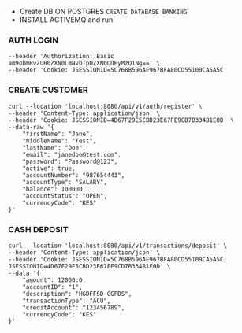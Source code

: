 * Create DB ON POSTGRES
```CREATE DATABASE BANKING```
* INSTALL ACTIVEMQ and run

### AUTH LOGIN
```curl --location 'http://localhost:8080/api/v1/auth/login' \
--header 'Authorization: Basic am9obmRvZUB0ZXN0LmNvbTp0ZXN0QDEyMzQ1Ng==' \
--header 'Cookie: JSESSIONID=5C768B596AE967BFA80CD55109CA5A5C'
```
### CREATE CUSTOMER
```
curl --location 'localhost:8080/api/v1/auth/register' \
--header 'Content-Type: application/json' \
--header 'Cookie: JSESSIONID=4D67F29E5CBD23E67FE9CD7B33481E0D' \
--data-raw '{
    "firstName": "Jane",
    "middleName": "Test",
    "lastName": "Doe",
    "email": "janedoe@test.com",
    "password": "Password@123",
    "active": true,
    "accountNumber": "987654443",
    "accountType": "SALARY",
    "balance": 100000,
    "accountStatus": "OPEN",
    "currencyCode": "KES"
}'
```
### CASH DEPOSIT
```
curl --location 'localhost:8080/api/v1/transactions/deposit' \
--header 'Content-Type: application/json' \
--header 'Cookie: JSESSIONID=5C768B596AE967BFA80CD55109CA5A5C; JSESSIONID=4D67F29E5CBD23E67FE9CD7B33481E0D' \
--data '{
    "amount": 12000.0,
    "accountID": "1",
    "description": "HGDFFSD GGFDS",
    "transactionType": "ACU",
    "creditAccount": "123456789",
    "currencyCode": "KES"
}'
```
